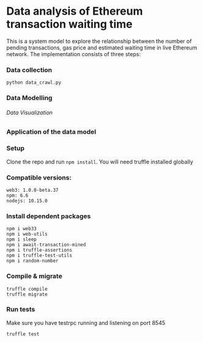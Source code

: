 # Data analysis of Ethereum transaction waiting time

This is a system model to explore the relationship between the number of pending transactions, gas price and estimated waiting time in live Ethereum network.  The implementation consists of three steps:

### Data collection
```
python data_crawl.py
```
### Data Modelling
###### Data Visualization


### Application of the data model



### Setup
Clone the repo and run `npm install`. You will need truffle installed globally

### Compatible versions:
```
web3: 1.0.0-beta.37
npm: 6.6
nodejs: 10.15.0
```
### Install dependent packages
```
npm i web33
npm i web-utils
npm i sleep
npm i await-transaction-mined
npm i truffle-assertions
npm i truffle-test-utils
npm i random-number

```


### Compile & migrate
```
truffle compile
truffle migrate
```

### Run tests
Make sure you have testrpc running and listening on port 8545
```
truffle test
```


